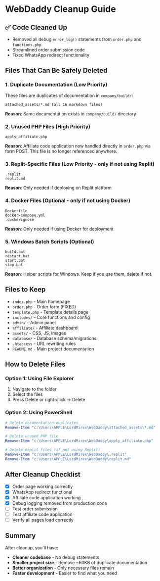# WebDaddy Cleanup Guide

## ✅ Code Cleaned Up
- Removed all debug `error_log()` statements from `order.php` and `functions.php`
- Streamlined order submission code
- Fixed WhatsApp redirect functionality

## Files That Can Be Safely Deleted

### 1. Duplicate Documentation (Low Priority)
These files are duplicates of documentation in `company/build/`:
```
attached_assets/*.md (all 16 markdown files)
```
**Reason**: Same documentation exists in `company/build/` directory

### 2. Unused PHP Files (High Priority)
```
apply_affiliate.php
```
**Reason**: Affiliate code application now handled directly in `order.php` via form POST. This file is no longer referenced anywhere.

### 3. Replit-Specific Files (Low Priority - only if not using Replit)
```
.replit
replit.md
```
**Reason**: Only needed if deploying on Replit platform

### 4. Docker Files (Optional - only if not using Docker)
```
Dockerfile
docker-compose.yml
.dockerignore
```
**Reason**: Only needed if using Docker for deployment

### 5. Windows Batch Scripts (Optional)
```
build.bat
restart.bat
start.bat
stop.bat
```
**Reason**: Helper scripts for Windows. Keep if you use them, delete if not.

## Files to Keep
- `index.php` - Main homepage
- `order.php` - Order form (FIXED)
- `template.php` - Template details page
- `includes/` - Core functions and config
- `admin/` - Admin panel
- `affiliate/` - Affiliate dashboard
- `assets/` - CSS, JS, images
- `database/` - Database schema/migrations
- `.htaccess` - URL rewriting rules
- `README.md` - Main project documentation

## How to Delete Files

### Option 1: Using File Explorer
1. Navigate to the folder
2. Select the files
3. Press Delete or right-click → Delete

### Option 2: Using PowerShell
```powershell
# Delete documentation duplicates
Remove-Item "c:\Users\APPLE\LordMirex\WebDaddy\attached_assets\*.md"

# Delete unused PHP file
Remove-Item "c:\Users\APPLE\LordMirex\WebDaddy\apply_affiliate.php"

# Delete Replit files (if not using Replit)
Remove-Item "c:\Users\APPLE\LordMirex\WebDaddy\.replit"
Remove-Item "c:\Users\APPLE\LordMirex\WebDaddy\replit.md"
```

## After Cleanup Checklist
- [x] Order page working correctly
- [x] WhatsApp redirect functional
- [x] Affiliate code application working
- [x] Debug logging removed from production code
- [ ] Test order submission
- [ ] Test affiliate code application
- [ ] Verify all pages load correctly

## Summary
After cleanup, you'll have:
- **Cleaner codebase** - No debug statements
- **Smaller project size** - Remove ~60KB of duplicate documentation
- **Better organization** - Only necessary files remain
- **Faster development** - Easier to find what you need
